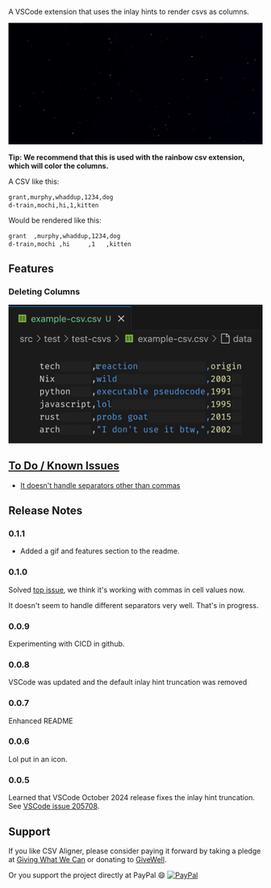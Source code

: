 A VSCode extension that uses the inlay hints to
render csvs as columns.

![git](images/csv-aligner1.gif)


**Tip: We recommend that this is used with the rainbow csv extension, which will color the columns.**

A CSV like this:

```csv
grant,murphy,whaddup,1234,dog
d-train,mochi,hi,1,kitten
```

Would be rendered like this:

```csv
grant  ,murphy,whaddup,1234,dog
d-train,mochi ,hi     ,1   ,kitten
```

## Features

### Deleting Columns

![deleting columns](images/deleting-columns.gif)

## [To Do / Known Issues](https://github.com/GSmithApps/csv-aligner/issues)

- [It doesn't handle separators other than commas](https://github.com/GSmithApps/csv-aligner/issues/3)

## Release Notes

### 0.1.1

- Added a gif and features section to the readme.

### 0.1.0

Solved [top issue](https://github.com/GSmithApps/csv-aligner/issues/1),
we think it's working with commas in cell values now.

It doesn't seem to handle different separators very well.
That's in progress.

### 0.0.9

Experimenting with CICD in github.

### 0.0.8

VSCode was updated and the
default inlay hint truncation
was removed

### 0.0.7

Enhanced README

### 0.0.6

Lol put in an icon.

### 0.0.5

Learned that VSCode October 2024 release fixes the inlay hint truncation.
See [VSCode issue 205708](https://github.com/microsoft/vscode/issues/205708).


## Support

If you like CSV Aligner, please consider paying
it forward by taking a pledge at [Giving What We Can](https://www.givingwhatwecan.org/pledge?c=header)
or donating to [GiveWell](https://secure.givewell.org).

Or you support the project directly at PayPal 😄
[![PayPal](https://img.shields.io/badge/PayPal-GSmithApps-00457C?style=plastic&logo=paypal&logoColor=white)](https://paypal.me/GSmithApps?country.x=US&locale.x=en_US)
